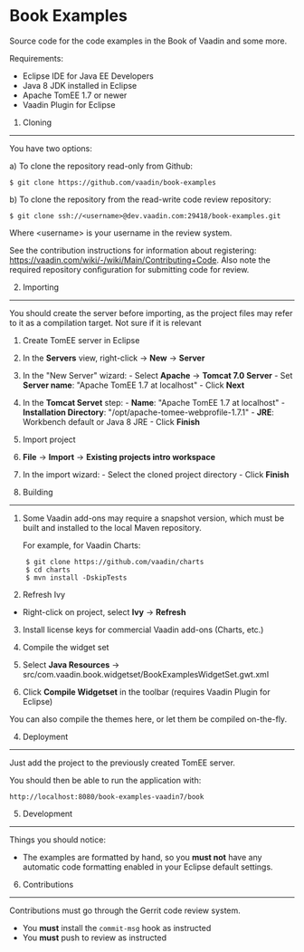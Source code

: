 Book Examples
=============

Source code for the code examples in the Book of Vaadin and some more.

Requirements:

  * Eclipse IDE for Java EE Developers
  * Java 8 JDK installed in Eclipse
  * Apache TomEE 1.7 or newer
  * Vaadin Plugin for Eclipse

1. Cloning
----------

 You have two options:

 a) To clone the repository read-only from Github:

    $ git clone https://github.com/vaadin/book-examples

 b) To clone the repository from the read-write code review repository:

    $ git clone ssh://<username>@dev.vaadin.com:29418/book-examples.git

 Where &lt;username&gt; is your username in the review system.

 See the contribution instructions for information about registering:
 https://vaadin.com/wiki/-/wiki/Main/Contributing+Code. Also note the
 required repository configuration for submitting code for review.

2. Importing
------------

You should create the server before importing, as the project files may refer
to it as a compilation target. Not sure if it is relevant

1. Create TomEE server in Eclipse
  1. In the **Servers** view, right-click &#8594; **New** &#8594; **Server**
  2. In the "New Server" wizard:
    - Select **Apache** &#8594;  **Tomcat 7.0 Server**
    - Set **Server name**: "Apache TomEE 1.7 at localhost"
    - Click **Next**
  3. In the **Tomcat Servet** step:
    - **Name**: "Apache TomEE 1.7 at localhost"
    - **Installation Directory**: "/opt/apache-tomee-webprofile-1.7.1"
    - **JRE**: Workbench default or Java 8 JRE
    - Click **Finish**
2. Import project
  1. **File** &#8594; **Import** &#8594; **Existing projects intro workspace**
  2. In the import wizard:
    - Select the cloned project directory
    - Click **Finish**

3. Building
-----------

 1. Some Vaadin add-ons may require a snapshot version, which must be built and
    installed to the local Maven repository.

    For example, for Vaadin Charts:
```
    $ git clone https://github.com/vaadin/charts
    $ cd charts
    $ mvn install -DskipTests
```
 2. Refresh Ivy
   * Right-click on project, select **Ivy** &#8594; **Refresh**

 3. Install license keys for commercial Vaadin add-ons (Charts, etc.)

 4. Compile the widget set
   1. Select **Java Resources** &#8594; src/com.vaadin.book.widgetset/BookExamplesWidgetSet.gwt.xml
   2. Click **Compile Widgetset** in the toolbar (requires Vaadin Plugin for Eclipse)

 You can also compile the themes here, or let them be compiled on-the-fly.

4. Deployment
-------------

 Just add the project to the previously created TomEE server.

 You should then be able to run the application with:

    http://localhost:8080/book-examples-vaadin7/book

5. Development
----------------

 Things you should notice:

 * The examples are formatted by hand, so you **must not** have any automatic
   code formatting enabled in your Eclipse default settings.

6. Contributions
----------------

 Contributions must go through the Gerrit code review system.

  * You **must** install the `commit-msg` hook as instructed
  * You **must** push to review as instructed
